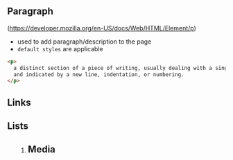 ## Paragraph

(https://developer.mozilla.org/en-US/docs/Web/HTML/Element/p)

- used to add paragraph/description to the page
- `default styles` are applicable

```html
<p>
  a distinct section of a piece of writing, usually dealing with a single theme
  and indicated by a new line, indentation, or numbering.
</p>
```

## Links

<a>

## Lists

<ul>
<ol>
<li>
<dl>
<dt>

## Media

<figcaption>
<figure>
<img>
<audio>
<video>

## Forms

<button>
<fieldset>
<form>
<input>
<label>
<legend>
<option>
<select>
<textarea>

## Table

<table>
<tbody>
<td>
<th>
<thead>
<tr>

## Additionals

<hr>
<pre>
<b>
<br>
<code>
<i>
<strong>
<iframe>
<canvas>
<script>
<noscript>

## Containers

<div>
<main>
<span>
```
